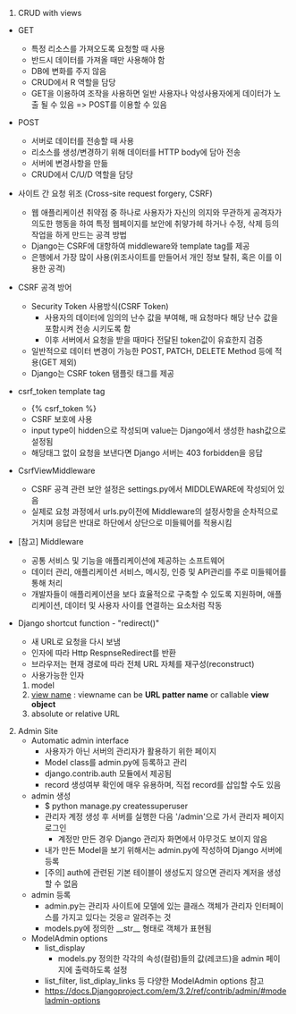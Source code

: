 1. CRUD with views

- GET
  - 특정 리소스를 가져오도록 요청할 때 사용
  - 반드시 데이터를 가져올 때만 사용해야 함
  - DB에 변화를 주지 않음
  - CRUD에서 R 역할을 담당
  - GET을 이용하여 조작을 사용하면 일반 사용자나 악성사용자에게 데이터가 노출 될 수 있음 => POST를 이용할 수 있음
  
- POST
  - 서버로 데이터를 전송할 때 사용
  - 리소스를 생성/변경하기 위해 데이터를 HTTP body에 담아 전송
  - 서버에 변경사항을 만듦
  - CRUD에서 C/U/D 역할을 담당
  
- 사이트 간 요청 위조 (Cross-site request forgery, CSRF)
  - 웹 애플리케이션 취약점 중 하나로 사용자가 자신의 의지와 무관하게 공격자가 의도한 행동을 하여 특정 웹페이지를 보안에 취얗가헤 하거나 수정, 삭제 등의 작업을 하게 만드는 공격 방법
  - Django는 CSRF에 대항하여 middleware와 template tag를 제공
  - 은행에서 가장 많이 사용(위조사이트를 만들어서 개인 정보 탈취, 혹은 이를 이용한 공격)
  
- CSRF 공격 방어
  - Security Token 사용방식(CSRF Token)
    - 사용자의 데이터에 임의의 난수 값을 부여해, 매 요청마다 해당 난수 값을 포함시켜 전송 시키도록 함
    - 이후 서버에서 요청을 받을 때마다 전달된 token값이 유효한지 검증
  - 일반적으로 데이터 변경이 가능한 POST, PATCH, DELETE Method 등에 적용(GET 제외)
  - Django는 CSRF token 탬플릿 태그를 제공

- csrf_token template tag
  - {% csrf_token %}
  - CSRF 보호에 사용
  - input type이 hidden으로 작성되며 value는 Django에서 생성한 hash값으로 설정됨
  - 해당태그 없이 요청을 보낸다면 Django 서버는 403 forbidden을 응답

- CsrfViewMiddleware
  - CSRF 공격 관련 보안 설정은 settings.py에서 MIDDLEWARE에 작성되어 있음
  - 실제로 요청 과정에서 urls.py이전에 Middleware의 설정사항을 순차적으로 거치며 응답은 반대로 하단에서 상단으로 미들웨어를 적용시킴
  
- [참고] Middleware
  - 공통 서비스 및 기능을 애플리케이션에 제공하는 소프트웨어
  - 데이터 관리, 애플리케이션 서비스, 메시징, 인증 및 API관리를 주로 미들웨어를 통해 처리
  - 개발자들이 애플리케이션을 보다 효율적으로 구축할 수 있도록 지원하며, 애플리케이션, 데이터 및 사용자 사이를 연결하는 요소처럼 작동
  
- Django shortcut function - "redirect()"

  - 새 URL로 요청을 다시 보냄
  - 인자에 따라 Http RespnseRedirect를 반환
  - 브라우저는 현재 경로에 따라 전체 URL 자체를 재구성(reconstruct)
  - 사용가능한 인자

  1. model
  2. <u>view name</u> : viewname can be **URL patter name** or callable **view object**
  3. absolute or relative URL

2. Admin Site
   - Automatic admin interface
     - 사용자가 아닌 서버의 관리자가 활용하기 위한 페이지
     - Model class를  admin.py에 등록하고 관리
     - django.contrib.auth 모듈에서 제공됨
     - record 생성여부 확인에 매우 유용하며, 직접 record를 삽입할 수도 있음
   - admin 생성
     - $ python manage.py createssuperuser
     - 관리자 계정 생성 후 서버를 실행한 다음 '/admin'으로 가서 관리자 페이지 로그인
       - 계정만 만든 경우 Django 관리자 화면에서 아무것도 보이지 않음
     - 내가 만든 Model을 보기 위해서는 admin.py에 작성하여 Django 서버에 등록
     - [주의] auth에 관련된 기본 테이블이 생성도지 않으면 관리자 계저을 생성할 수 없음
   - admin 등록
     - admin.py는 관리자 사이트에 모델에 있는 클래스 객체가 관리자 인터페이스를 가지고 있다는 것응ㄹ 알려주는 것
     - models.py에 정의한 \_\_str__ 형태로 객체가 표현됨
   - ModelAdmin options
     - list_display
       - models.py 정의한 각각의 속성(컬럼)들의 값(레코드)을 admin 페이지에 출력하도록 설정
     - list_filter, list_diplay_links 등 다양한 ModelAdmin options 참고
     - https://docs.Djangoproject.com/em/3.2/ref/contrib/admin/#modeladmin-options